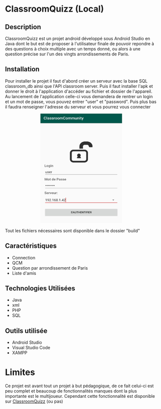 # ClassroomQuizz (Local)

## Description

ClassroomQuizz est un projet android développé sous Android Studio en Java dont le but est de proposer à l'utilisateur finale de pouvoir repondre à des questions à choix multiple avec un temps donné, ou alors à une question précise sur l'un des vingts arrondissements de Paris.

## Installation

Pour installer le projet il faut d'abord créer un serveur avec la base SQL classroom_db ainsi que l'API classroom server.
Puis il faut installer l'apk et donner le droit à l'application d'accéder au fichier et dossier de l'appareil.
Au lancement de l'application celle-ci vous demandera de rentrer un login et un mot de passe, vous pouvez entrer "user" et "password".
Puis plus bas il faudra renseigner l'adresse du serveur et vous pourrez vous connecter
<p align="center">
  <img src="./documentation/Screen_Login.jpg" alt="Size Limit example"
       width="270" height="360">
</p>

Tout les fichiers nécessaires sont disponible dans le dossier "build"

## Caractéristiques

* Connection
* QCM
* Question par arrondissement de Paris
* Liste d'amis

## Technologies Utilisées

* Java
* xml
* PHP
* SQL

## Outils utilisée

* Android Studio
* Visual Studio Code
* XAMPP

# Limites
Ce projet est avant tout un projet à but pédagogique, de ce fait celui-ci est peu complet et beaucoup de fonctionnalités manques dont la plus importante est le multijoueur. Cependant cette fonctionnalité est disponible sur [ClassroomQuizz](https://github.com/espritdufeu/ClassroomQuizz) (ou pas)